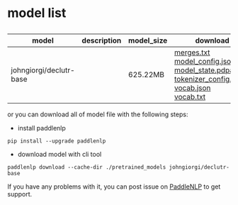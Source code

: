 #  model list

##  

| model  | description | model_size  | download         |
| --- | --- | --- | --- |
|johngiorgi/declutr-base|  | 625.22MB | [merges.txt](https://bj.bcebos.com/paddlenlp/models/community/johngiorgi/declutr-base/merges.txt)<br>[model_config.json](https://bj.bcebos.com/paddlenlp/models/community/johngiorgi/declutr-base/model_config.json)<br>[model_state.pdparams](https://bj.bcebos.com/paddlenlp/models/community/johngiorgi/declutr-base/model_state.pdparams)<br>[tokenizer_config.json](https://bj.bcebos.com/paddlenlp/models/community/johngiorgi/declutr-base/tokenizer_config.json)<br>[vocab.json](https://bj.bcebos.com/paddlenlp/models/community/johngiorgi/declutr-base/vocab.json)<br>[vocab.txt](https://bj.bcebos.com/paddlenlp/models/community/johngiorgi/declutr-base/vocab.txt) |

or you can download all of model file with the following steps:

* install paddlenlp

```shell
pip install --upgrade paddlenlp
```

* download model with cli tool

```shell
paddlenlp download --cache-dir ./pretrained_models johngiorgi/declutr-base
```

If you have any problems with it, you can post issue on [PaddleNLP](https://github.com/PaddlePaddle/PaddleNLP) to get support.
